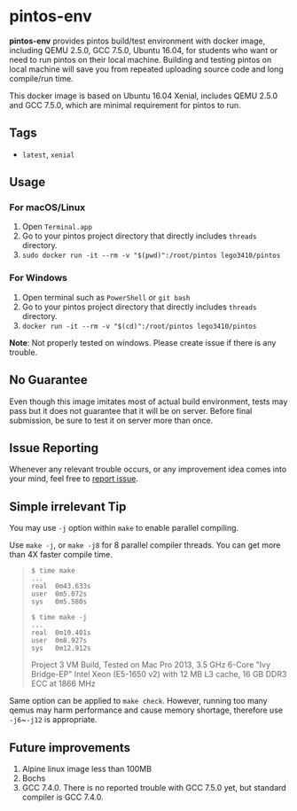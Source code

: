 # pintos-env

**pintos-env** provides pintos build/test environment with docker image, including QEMU 2.5.0, GCC 7.5.0, Ubuntu 16.04, for students who want or need to run pintos on their local machine. Building and testing pintos on local machine will save you from repeated uploading source code and long compile/run time.

This docker image is based on Ubuntu 16.04 Xenial, includes QEMU 2.5.0 and GCC 7.5.0, which are minimal requirement for pintos to run.

## Tags

* `latest`, `xenial`

## Usage

### For macOS/Linux

1. Open `Terminal.app`
2. Go to your pintos project directory that directly includes `threads` directory.
3. `sudo docker run -it --rm -v "$(pwd)":/root/pintos lego3410/pintos`

### For Windows

1. Open terminal such as `PowerShell` or `git bash`
2. Go to your pintos project directory that directly includes `threads` directory.
3. `docker run -it --rm -v "$(cd)":/root/pintos lego3410/pintos`

**Note**: Not properly tested on windows. Please create issue if there is any trouble.

## No Guarantee

Even though this image imitates most of actual build environment, tests may pass but it does not guarantee that it will be on server. Before final submission, be sure to test it on server more than once.

## Issue Reporting

Whenever any relevant trouble occurs, or any improvement idea comes into your mind, feel free to [report issue](https://github.com/2JS/pintos-env/issues/new/choose).

## Simple irrelevant Tip

You may use `-j` option within `make` to enable parallel compiling.

Use `make -j`, or `make -j8` for 8 parallel compiler threads. You can get more than 4X faster compile time.

> ```
> $ time make
> ...
> real	0m43.633s
> user	0m5.072s
> sys	0m5.580s
> ```
>
> ```
> $ time make -j
> ...
> real	0m10.401s
> user	0m8.927s
> sys	0m12.912s
> ```
>
> Project 3 VM Build, Tested on Mac Pro 2013, 3.5 GHz 6-Core "Ivy Bridge-EP" Intel Xeon (E5-1650 v2) with 12 MB L3 cache, 16 GB DDR3 ECC at 1866 MHz

Same option can be applied to `make check`. However, running too many qemus may harm performance and cause memory shortage, therefore use `-j6`~`-j12` is appropriate.

## Future improvements

1. Alpine linux image less than 100MB
2. Bochs
3. GCC 7.4.0. There is no reported trouble with GCC 7.5.0 yet, but standard compiler is GCC 7.4.0.
